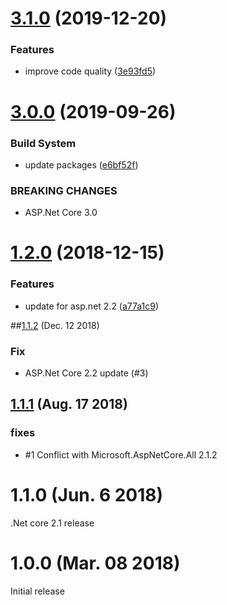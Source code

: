 # [3.1.0](https://github.com/aguacongas/Identity.Redis/compare/3.0.0...3.1.0) (2019-12-20)


### Features

* improve code quality ([3e93fd5](https://github.com/aguacongas/Identity.Redis/commit/3e93fd5e6ab15346aaa3836be45e25607660e75f))

# [3.0.0](https://github.com/aguacongas/Identity.Redis/compare/2.0.0...3.0.0) (2019-09-26)


### Build System

* update packages ([e6bf52f](https://github.com/aguacongas/Identity.Redis/commit/e6bf52f))


### BREAKING CHANGES

* ASP.Net Core 3.0

# [1.2.0](https://github.com/aguacongas/Identity.Redis/compare/1.1.2...1.2.0) (2018-12-15)


### Features

* update for asp.net 2.2 ([a77a1c9](https://github.com/aguacongas/Identity.Redis/commit/a77a1c9))

##[1.1.2](https://github.com/aguacongas/Identity.Redis/releases/edtagit/1.1.2#) (Dec. 12 2018)

### Fix

- ASP.Net Core 2.2 update (#3) 

## [1.1.1](https://github.com/aguacongas/Identity.Redis/releases/edtagit/1.1.2#) (Aug. 17 2018)

### fixes

* #1 Conflict with Microsoft.AspNetCore.All 2.1.2


# 1.1.0 (Jun. 6 2018)

.Net core 2.1 release

# 1.0.0 (Mar. 08 2018)

Initial release
